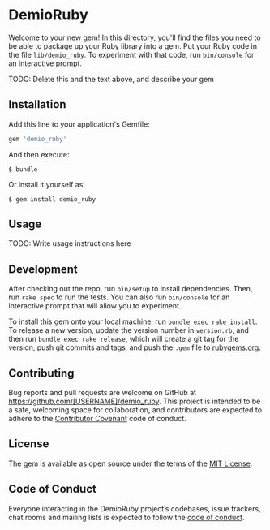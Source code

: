 # DemioRuby

Welcome to your new gem! In this directory, you'll find the files you need to be able to package up your Ruby library into a gem. Put your Ruby code in the file `lib/demio_ruby`. To experiment with that code, run `bin/console` for an interactive prompt.

TODO: Delete this and the text above, and describe your gem

## Installation

Add this line to your application's Gemfile:

```ruby
gem 'demio_ruby'
```

And then execute:

    $ bundle

Or install it yourself as:

    $ gem install demio_ruby

## Usage

TODO: Write usage instructions here

## Development

After checking out the repo, run `bin/setup` to install dependencies. Then, run `rake spec` to run the tests. You can also run `bin/console` for an interactive prompt that will allow you to experiment.

To install this gem onto your local machine, run `bundle exec rake install`. To release a new version, update the version number in `version.rb`, and then run `bundle exec rake release`, which will create a git tag for the version, push git commits and tags, and push the `.gem` file to [rubygems.org](https://rubygems.org).

## Contributing

Bug reports and pull requests are welcome on GitHub at https://github.com/[USERNAME]/demio_ruby. This project is intended to be a safe, welcoming space for collaboration, and contributors are expected to adhere to the [Contributor Covenant](http://contributor-covenant.org) code of conduct.

## License

The gem is available as open source under the terms of the [MIT License](https://opensource.org/licenses/MIT).

## Code of Conduct

Everyone interacting in the DemioRuby project’s codebases, issue trackers, chat rooms and mailing lists is expected to follow the [code of conduct](https://github.com/[USERNAME]/demio_ruby/blob/master/CODE_OF_CONDUCT.md).
